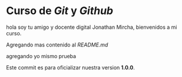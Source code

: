 # Curso de _Git_ y _Github_

hola soy tu amigo y docente digital Jonathan Mircha, bienvenidos a mi curso.

Agregando mas contenido al _README.md_

agregando yo mismo prueba

Este commit es para oficializar nuestra version **1.0.0**.